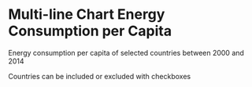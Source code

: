 # Multi-line Chart Energy Consumption per Capita

Energy consumption per capita of selected countries between 2000 and 2014

Countries can be included or excluded with checkboxes
